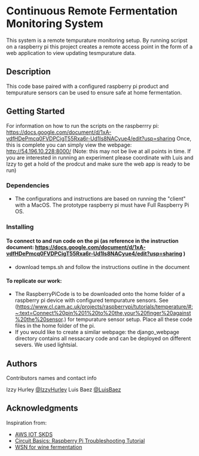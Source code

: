# Continuous Remote Fermentation Monitoring System 

This system is a remote tempurature monitoring setup. By running scripst on a raspberry pi this project creates a remote access point in the form of a web application to view updating tesmpurature data. 
## Description

This code base paired with a configured raspberry pi product and tempurature sensors can be used to ensure safe at home fermentation. 

## Getting Started
For information on how to run the scripts on the raspberrry pi: https://docs.google.com/document/d/1xA-vdfHDePmcq0FVDPCigT55Rxa6r-Ud1ls8NACyue4/edit?usp=sharing
Once, this is complete you can simply view the webpage: http://54.196.10.228:8000/ (Note: this may not be live at all points in time. If you are interested in running an experiment please coordinate with Luis and Izzy to get a hold of the prodcut and make sure the web app is ready to be run)


### Dependencies

* The configurations and instructions are based on running the "client" with a MacOS. The prototype raspberry pi must have Full Raspberry Pi OS. 

### Installing
#### To connect to and run code on the pi (as reference in the instruction document: https://docs.google.com/document/d/1xA-vdfHDePmcq0FVDPCigT55Rxa6r-Ud1ls8NACyue4/edit?usp=sharing )
* download temps.sh and follow the instructions outline in the document 

#### To replicate our work: 
* The RaspberryPiCode is to be downloaded onto the home folder of a raspberry pi device with configured tempurature sensors. See (https://www.cl.cam.ac.uk/projects/raspberrypi/tutorials/temperature/#:~:text=Connect%20pin%201%20to%20the,your%20finger%20against%20the%20sensor.) for tempurature sensor setup. Place all these code files in the home folder of the pi. 
* If you would like to create a similar webpage: the django_webpage directory contains all nessacary code and can be deployed on different severs. We used lightsial.




## Authors

Contributors names and contact info

Izzy Hurley 
[@IzzyHurley](imhurl23@colby.edu)
Luis Baez
[@LuisBaez](lmbaez23@colby.edu)



## Acknowledgments

Inspiration from: 
* [AWS IOT SKDS](https://docs.aws.amazon.com/iot/latest/developerguide/iot-rules.html)
* [Circuit Basics: Raspberry Pi Troubleshooting Tutorial](https://www.circuitbasics.com/raspberry-pi-ds18b20-temperature-sensor-tutorial/)
* [WSN for wine fermentation](https://digitalcommons.calpoly.edu/cpesp/58/)

